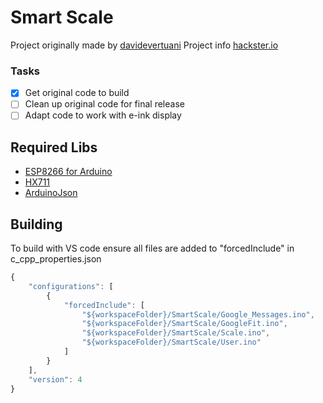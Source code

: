 # Smart Scale

Project originally made by [davidevertuani](https://github.com/davidevertuani) Project info [hackster.io](https://www.hackster.io/daveVertu/make-a-screen-less-google-fit-connected-smart-scale-9a5934)

### Tasks

- [x] Get original code to build
- [ ] Clean up original code for final release
- [ ] Adapt code to work with e-ink display

## Required Libs

* [ESP8266 for Arduino](https://github.com/esp8266/Arduino)
* [HX711](https://github.com/bogde/HX711)
* [ArduinoJson](https://github.com/bblanchon/ArduinoJson)

## Building

To build with VS code ensure all files are added to "forcedInclude" in c_cpp_properties.json
```javascript
{
    "configurations": [
        {
            "forcedInclude": [
                "${workspaceFolder}/SmartScale/Google_Messages.ino",
                "${workspaceFolder}/SmartScale/GoogleFit.ino",
                "${workspaceFolder}/SmartScale/Scale.ino",
                "${workspaceFolder}/SmartScale/User.ino"
            ]
        }
    ],
    "version": 4
}
```
